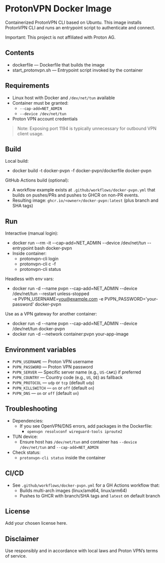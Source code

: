 # ProtonVPN Docker Image

Containerized ProtonVPN CLI based on Ubuntu. This image installs ProtonVPN CLI and runs an entrypoint script to authenticate and connect.

Important: This project is not affiliated with Proton AG.

## Contents

- dockerfile — Dockerfile that builds the image
- start_protonvpn.sh — Entrypoint script invoked by the container

## Requirements

- Linux host with Docker and `/dev/net/tun` available
- Container must be granted:
  - `--cap-add=NET_ADMIN`
  - `--device /dev/net/tun`
- Proton VPN account credentials

> Note: Exposing port 1194 is typically unnecessary for outbound VPN client usage.

## Build

Local build:
- docker build -t docker-pvpn -f docker-pvpn/dockerfile docker-pvpn

GitHub Actions build (optional):
- A workflow example exists at `.github/workflows/docker-pvpn.yml` that builds on pushes/PRs and pushes to GHCR on non-PR events.
- Resulting image: `ghcr.io/<owner>/docker-pvpn:latest` (plus branch and SHA tags)

## Run

Interactive (manual login):
- docker run --rm -it --cap-add=NET_ADMIN --device /dev/net/tun --entrypoint bash docker-pvpn
- Inside container:
  - protonvpn-cli login
  - protonvpn-cli c -f
  - protonvpn-cli status

Headless with env vars:
- docker run -d --name pvpn --cap-add=NET_ADMIN --device /dev/net/tun --restart unless-stopped \
    -e PVPN_USERNAME=you@example.com -e PVPN_PASSWORD='your-password' docker-pvpn

Use as a VPN gateway for another container:
- docker run -d --name pvpn --cap-add=NET_ADMIN --device /dev/net/tun docker-pvpn
- docker run -d --network container:pvpn your-app-image

## Environment variables

- `PVPN_USERNAME` — Proton VPN username
- `PVPN_PASSWORD` — Proton VPN password
- `PVPN_SERVER` — Specific server name (e.g., `US-CA#1`) if preferred
- `PVPN_COUNTRY` — Country code (e.g., `US`, `DE`) as fallback
- `PVPN_PROTOCOL` — `udp` or `tcp` (default `udp`)
- `PVPN_KILLSWITCH` — `on` or `off` (default `on`)
- `PVPN_DNS` — `on` or `off` (default `on`)

## Troubleshooting

- Dependencies:
  - If you see OpenVPN/DNS errors, add packages in the Dockerfile:
    - `openvpn resolvconf wireguard-tools iproute2`
- TUN device:
  - Ensure host has `/dev/net/tun` and container has `--device /dev/net/tun` and `--cap-add=NET_ADMIN`
- Check status:
  - `protonvpn-cli status` inside the container

## CI/CD

- See `.github/workflows/docker-pvpn.yml` for a GH Actions workflow that:
  - Builds multi-arch images (linux/amd64, linux/arm64)
  - Pushes to GHCR with branch/SHA tags and `latest` on default branch

## License

Add your chosen license here.

## Disclaimer

Use responsibly and in accordance with local laws and Proton VPN’s terms of service.